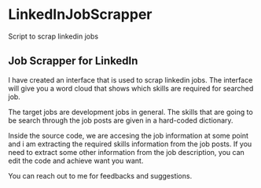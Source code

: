 # LinkedInJobScrapper
Script to scrap linkedin jobs

<h2>Job Scrapper for LinkedIn</h2>
<p>
  I have created an interface that is used to scrap linkedin jobs.
  The interface will give you a word cloud that shows which skills are required for searched job.
</p>
<p>
  The target jobs are development jobs in general.
  The skills that are going to be search through the job posts are given in a hard-coded dictionary.
</p>
<p>
  Inside the source code, we are accesing the job information at some point and i am extracting the required skills information from the job posts.
  If you need to extract some other information from the job description, you can edit the code and achieve want you want.
</p>
<p>
  You can reach out to me for feedbacks and suggestions.
</p>
